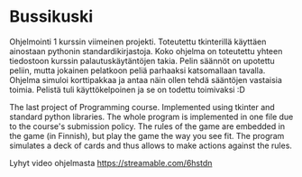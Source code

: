 # Bussikuski

Ohjelmointi 1 kurssin viimeinen projekti.  Toteutettu tkinterillä käyttäen ainostaan pythonin standardikirjastoja.
Koko ohjelma on toteutettu yhteen tiedostoon kurssin palautuskäytäntöjen takia. Pelin säännöt on upotettu peliin,
mutta jokainen pelatkoon peliä parhaaksi katsomallaan tavalla. Ohjelma simuloi korttipakkaa ja antaa näin ollen tehdä
sääntöjen vastaisia toimia. Pelistä tuli käyttökelpoinen ja se on todettu toimivaksi :D


The last project of Programming course.  Implemented using tkinter and standard python libraries. The whole program 
is implemented in one file due to the course's submission policy. The rules of the game are embedded in the game
(in Finnish), but play the game the way you see fit. The program simulates a deck of cards and thus allows to make
actions against the rules. 

Lyhyt video ohjelmasta
https://streamable.com/6hstdn



